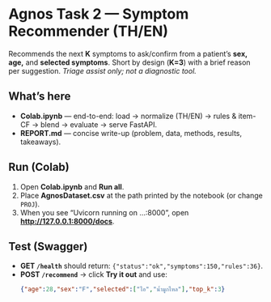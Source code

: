 # Agnos Task 2 — Symptom Recommender (TH/EN)

Recommends the next **K** symptoms to ask/confirm from a patient’s **sex, age,** and **selected symptoms**. Short by design (**K=3**) with a brief reason per suggestion. *Triage assist only; not a diagnostic tool.*

## What’s here
- **Colab.ipynb** — end-to-end: load → normalize (TH/EN) → rules & item-CF → blend → evaluate → serve FastAPI.
- **REPORT.md** — concise write-up (problem, data, methods, results, takeaways).

## Run (Colab)
1. Open **Colab.ipynb** and **Run all**.
2. Place **AgnosDataset.csv** at the path printed by the notebook (or change `PROJ`).
3. When you see “Uvicorn running on …:8000”, open **http://127.0.0.1:8000/docs**.

## Test (Swagger)
- **GET `/health`** should return: `{"status":"ok","symptoms":150,"rules":36}`.
- **POST `/recommend`** → click **Try it out** and use:
  ```json
  {"age":28,"sex":"F","selected":["ไอ","น้ำมูกไหล"],"top_k":3}
